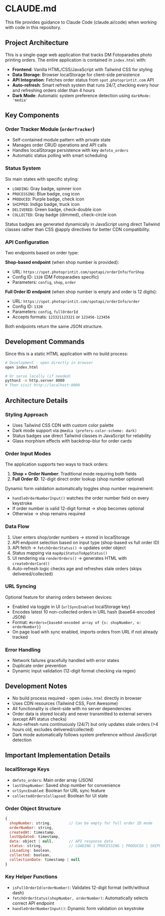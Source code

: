 # CLAUDE.md

This file provides guidance to Claude Code (claude.ai/code) when working with code in this repository.

## Project Architecture

This is a single-page web application that tracks DM Fotoparadies photo printing orders. The entire application is contained in `index.html` with:

- **Frontend**: Vanilla HTML/CSS/JavaScript with Tailwind CSS for styling
- **Data Storage**: Browser localStorage for client-side persistence
- **API Integration**: Fetches order status from `spot.photoprintit.com` API
- **Auto-refresh**: Smart refresh system that runs 24/7, checking every hour and refreshing orders older than 4 hours
- **Dark Mode**: Automatic system preference detection using `darkMode: 'media'`

## Key Components

### Order Tracker Module (`orderTracker`)
- Self-contained module pattern with private state
- Manages order CRUD operations and API calls
- Handles localStorage persistence with key `dmfoto_orders`
- Automatic status polling with smart scheduling

### Status System
Six main states with specific styling:
- `LOADING`: Gray badge, spinner icon
- `PROCESSING`: Blue badge, cog icon
- `PRODUCED`: Purple badge, check icon
- `SHIPPED`: Indigo badge, truck icon
- `DELIVERED`: Green badge, check-double icon
- `COLLECTED`: Gray badge (dimmed), check-circle icon

Status badges are generated dynamically in JavaScript using direct Tailwind classes rather than CSS @apply directives for better CDN compatibility.

### API Configuration
Two endpoints based on order type:

**Shop-based endpoint** (when shop number is provided):
- URL: `https://spot.photoprintit.com/spotapi/orderInfo/forShop`
- Config ID: `1320` (DM Fotoparadies specific)
- Parameters: `config`, `shop`, `order`

**Full Order ID endpoint** (when shop number is empty and order is 12 digits):
- URL: `https://spot.photoprintit.com/spotapi/orderInfo/order`
- Config ID: `1320`
- Parameters: `config`, `fullOrderId`
- Accepts formats: `123321123321` or `123456-123456`

Both endpoints return the same JSON structure.

## Development Commands

Since this is a static HTML application with no build process:

```bash
# Development - open directly in browser
open index.html

# Or serve locally (if needed)
python3 -m http.server 8000
# Then visit http://localhost:8000
```

## Architecture Details

### Styling Approach
- Uses Tailwind CSS CDN with custom color palette
- Dark mode support via `@media (prefers-color-scheme: dark)`
- Status badges use direct Tailwind classes in JavaScript for reliability
- Glass morphism effects with backdrop-blur for order cards

### Order Input Modes
The application supports two ways to track orders:

1. **Shop + Order Number**: Traditional mode requiring both fields
2. **Full Order ID**: 12-digit direct order lookup (shop number optional)

Dynamic form validation automatically toggles shop number requirement:
- `handleOrderNumberInput()` watches the order number field on every keystroke
- If order number is valid 12-digit format → shop becomes optional
- Otherwise → shop remains required

### Data Flow
1. User enters shop/order numbers → stored in localStorage
2. API endpoint selection based on input type (shop-based vs full order ID)
3. API fetch → `fetchOrderStatus()` → updates order object
4. Status mapping via `mapApiStatusToAppStatus()`
5. UI rendering via `renderOrders()` → generates HTML with `createOrderCard()`
6. Auto-refresh logic checks age and refreshes stale orders (skips delivered/collected)

### URL Syncing
Optional feature for sharing orders between devices:
- Enabled via toggle in UI (`urlSyncEnabled` localStorage key)
- Encodes latest 10 non-collected orders in URL hash (base64-encoded JSON)
- Format: `#orders={base64-encoded array of {s: shopNumber, o: orderNumber}}`
- On page load with sync enabled, imports orders from URL if not already tracked

### Error Handling
- Network failures gracefully handled with error states
- Duplicate order prevention
- Dynamic input validation (12-digit format checking via regex)

## Development Notes

- No build process required - open `index.html` directly in browser
- Uses CDN resources (Tailwind CSS, Font Awesome)
- All functionality is client-side with no server dependencies
- Order data is stored locally and never transmitted to external servers (except API status checks)
- Auto-refresh runs continuously (24/7) but only updates stale orders (>4 hours old, excludes delivered/collected)
- Dark mode automatically follows system preference without JavaScript detection

## Important Implementation Details

### localStorage Keys
- `dmfoto_orders`: Main order array (JSON)
- `lastShopNumber`: Saved shop number for convenience
- `urlSyncEnabled`: Boolean for URL sync feature
- `collectedOrdersCollapsed`: Boolean for UI state

### Order Object Structure
```javascript
{
  shopNumber: string,        // Can be empty for full order ID mode
  orderNumber: string,
  createdAt: timestamp,
  lastUpdated: timestamp,
  data: object | null,       // API response data
  status: string,            // LOADING | PROCESSING | PRODUCED | SHIPPED | DELIVERED
  isLoading: boolean,
  collected: boolean,
  collectionDate: timestamp | null
}
```

### Key Helper Functions
- `isFullOrderId(orderNumber)`: Validates 12-digit format (with/without dash)
- `fetchOrderStatus(shopNumber, orderNumber)`: Automatically selects correct API endpoint
- `handleOrderNumberInput()`: Dynamic form validation on keystroke
